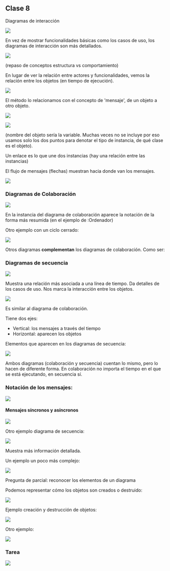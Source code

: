 ## Clase 8

Diagramas de interacción

![](./122-assets/ppt-53-soft.png)

En vez de mostrar funcionalidades básicas como los casos de uso, los diagramas de interacción son más detallados.

![](./122-assets/ppt-54-soft.png)

(repaso de conceptos estructura vs comportamiento)

En lugar de ver la relación entre actores y funcionalidades, vemos la relación entre los objetos (en tiempo de ejecución).

![](./122-assets/ppt-55-soft.png)

El método lo relacionamos con el concepto de 'mensaje', de un objeto a otro objeto.

![](./122-assets/ppt-56-soft.png)


![](./122-assets/ppt-57-soft.png)

(nombre del objeto sería la variable. Muchas veces no se incluye por eso usamos solo los dos puntos para denotar el tipo de instancia, de qué clase es el objeto).

Un enlace es lo que une dos instancias (hay una relación entre las instancias)

El flujo de mensajes (flechas) muestran hacia donde van los mensajes.

![](./122-assets/ppt-58-soft.png)

### Diagramas de Colaboración

![](./122-assets/ppt-59-soft.png)

En la instancia del diagrama de colaboración aparece la notación de la forma más resumida (en el ejemplo de :Ordenador)

Otro ejemplo con un ciclo cerrado:

![](./122-assets/ppt-60-soft.png)


Otros diagramas **complementan** los diagramas de colaboración. Como ser:

### Diagramas de secuencia

![](./122-assets/ppt-61-soft.png)

Muestra una relación más asociada a una línea de tiempo.
Da detalles de los casos de uso. Nos marca la interacción entre los objetos.

![](./122-assets/ppt-62-soft.png)

Es similar al diagrama de colaboración.

Tiene dos ejes:

- Vertical: los mensajes a través del tiempo
- Horizontal: aparecen los objetos

Elementos que aparecen en los diagramas de secuencia:

![](./122-assets/ppt-63-soft.png)

Ambos diagramas (colaboración y secuencia) cuentan lo mismo, pero lo hacen de diferente forma. En colaboración no importa el tiempo en el que se está ejecutando, en secuencia sí.

### Notación de los mensajes:

![](./122-assets/ppt-64-soft.png)

#### Mensajes síncronos y asíncronos

![](./122-assets/ppt-65-soft.png)

Otro ejemplo diagrama de secuencia:

![](./122-assets/ppt-66-soft.png)

Muestra más información detallada.

Un ejemplo un poco  más complejo:

![](./122-assets/ppt-67-soft.png)

Pregunta de parcial: reconocer los elementos de un diagrama

Podemos representar cómo los objetos son creados o destruido:

![](./122-assets/ppt-68-soft.png)

Ejemplo creación y destrucción de objetos:

![](./122-assets/ppt-69-soft.png)

Otro ejemplo:

![](./122-assets/ppt-70-soft.png)

### Tarea

![](./122-assets/ppt-71-soft.png)

